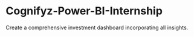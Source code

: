# Cognifyz-Power-BI-Internship
Create a comprehensive investment dashboard incorporating all insights.
